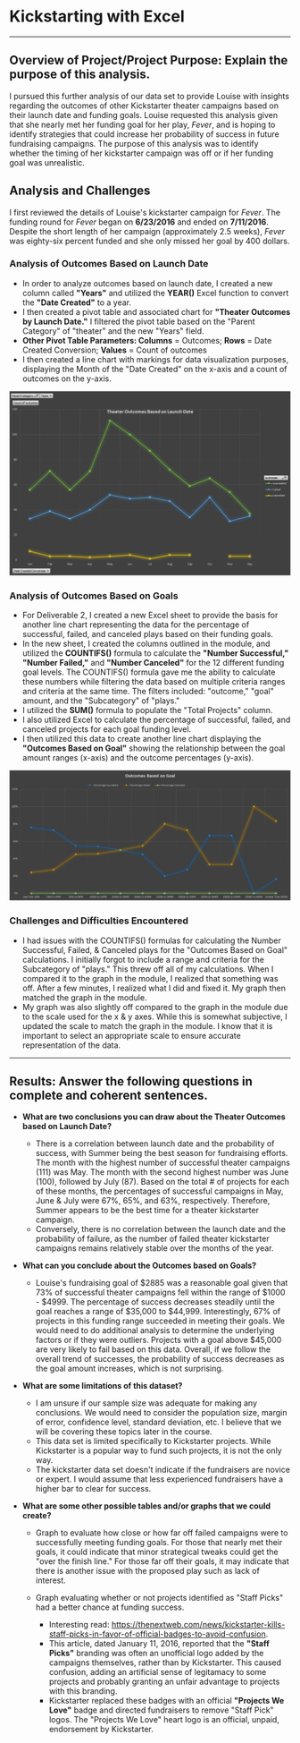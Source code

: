 # Kickstarting with Excel
---
## Overview of Project/Project Purpose: Explain the purpose of this analysis.
I pursued this further analysis of our data set to provide Louise with insights regarding the outcomes of other Kickstarter theater campaigns based on their launch 
date and funding goals. Louise requested this analysis given that she nearly met her funding goal for her play, *Fever*, and is hoping to identify strategies that could increase 
her probability of success in future fundraising campaigns. The purpose of this analysis was to identify whether the timing of her kickstarter campaign was off or if her funding goal was unrealistic. 
## Analysis and Challenges
I first reviewed the details of Louise's kickstarter campaign for *Fever*. The funding round for *Fever* began on **6/23/2016** and ended on **7/11/2016**.
Despite the short length of her campaign (approximately 2.5 weeks), *Fever* was eighty-six percent funded and she only missed her goal by 400 dollars.   
### Analysis of Outcomes Based on Launch Date
* In order to analyze outcomes based on launch date, I created a new column called **"Years"** and utilized the **YEAR()** Excel function to convert the **"Date Created"** to a year. 
* I then created a pivot table and associated chart for **"Theater Outcomes by Launch Date."** I filtered the pivot table based on the "Parent Category" of "theater" and the new 
  "Years" field.
* **Other Pivot Table Parameters: Columns** = Outcomes; **Rows** = Date Created Conversion; **Values** = Count of outcomes
* I then created a line chart with markings for data visualization purposes, displaying the Month of the "Date Created" on the x-axis and a count of outcomes on the y-axis.

![Theater_Outcomes_vs_Launch](Resources/Theater_Outcomes_vs_Launch.png)

### Analysis of Outcomes Based on Goals
* For Deliverable 2, I created a new Excel sheet to provide the basis for another line chart representing the data for the percentage of successful, failed, and canceled plays based on their funding goals. 
* In the new sheet, I created the columns outlined in the module, and utilized the **COUNTIFS()** formula to calculate the **"Number Successful," "Number Failed,"** and **"Number Canceled"** for the 12 different funding goal levels. The COUNTIFS() formula gave me the ability to calculate these numbers while filtering the data based on multiple criteria ranges and criteria at the same time. The filters included: "outcome," "goal" amount, and the "Subcategory" of "plays." 
* I utilized the **SUM()** formula to populate the "Total Projects" column.
* I also utilized Excel to calculate the percentage of successful, failed, and canceled projects for each goal funding level. 
* I then utilized this data to create another line chart displaying the **"Outcomes Based on Goal"** showing the relationship between the goal amount ranges (x-axis) and the outcome percentages (y-axis). 

![Outcomes_vs_Goals](Resources/Outcomes_vs_Goals.png)

### Challenges and Difficulties Encountered
* I had issues with the COUNTIFS() formulas for calculating the Number Successful, Failed, & Canceled plays for the "Outcomes Based on Goal" calculations. I initially forgot to include a range and criteria for the Subcategory of "plays." This threw off all of my calculations. When I compared it to the graph in the module, I realized that something was off. After a few minutes, I realized what I did and fixed it. My graph then matched the graph in the module. 
* My graph was also slightly off compared to the graph in the module due to the scale used for the x & y axes. While this is somewhat subjective, I updated the scale to match the graph in the module. I know that it is important to select an appropriate scale to ensure accurate representation of the data.      
---
## Results: Answer the following questions in complete and coherent sentences.
- **What are two conclusions you can draw about the Theater Outcomes based on Launch Date?**
     - There is a correlation between launch date and the probability of success, with Summer being the best season for fundraising efforts. The month with the highest number of successful theater campaigns (111) was May. The month with the second highest number was June (100), followed by July (87). Based on the total # of projects for each of these 
months, the percentages of successful campaigns in May, June & July were 67%, 65%, and 63%, respectively. Therefore, Summer appears to be the best time for a theater kickstarter 
campaign.
     - Conversely, there is no correlation between the launch date and the probability of failure, as the number of failed theater kickstarter campaigns remains relatively stable over the months of the year.     

- **What can you conclude about the Outcomes based on Goals?**
     - Louise's fundraising goal of $2885 was a reasonable goal given that 73% of successful theater campaigns fell within the range of $1000 - $4999. The percentage of success
       decreases steadily until the goal reaches a range of $35,000 to $44,999. Interestingly, 67% of projects in this funding range succeeded in meeting their goals. We would 
       need to do additional analysis to determine the underlying factors or if they were outliers. Projects with a goal above $45,000 are very likely to fail based on this data. Overall, if we follow the overall trend of successes, the probability of success decreases as the goal amount increases, which is not surprising.    

- **What are some limitations of this dataset?**
     - I am unsure if our sample size was adequate for making any conclusions. We would need to consider the population size, margin of error, confidence level, standard deviation, etc. I believe that we will be covering these topics later in the course.
     - This data set is limited specifically to Kickstarter projects. While Kickstarter is a popular way to fund such projects, it is not the only way. 
     - The kickstarter data set doesn't indicate if the fundraisers are novice or expert. I would assume that less experienced fundraisers have a higher bar to clear for success.   
     
- **What are some other possible tables and/or graphs that we could create?**
     - Graph to evaluate how close or how far off failed campaigns were to successfully meeting funding goals. For those that nearly met their goals, it could indicate that minor strategical tweaks could get the "over the finish line." For those far off their goals, it may indicate that there is another issue with the proposed play such as lack of interest. 

     - Graph evaluating whether or not projects identified as "Staff Picks" had a better chance at funding success. 
       - Interesting read: https://thenextweb.com/news/kickstarter-kills-staff-picks-in-favor-of-official-badges-to-avoid-confusion.
       - This article, dated January 11, 2016, reported that the **"Staff Picks"** branding was often an unofficial logo added by the campaigns themselves, rather than by Kickstarter. This caused confusion, adding an artificial sense of legitamacy to some projects and probably granting an unfair advantage to projects with this branding.   
       - Kickstarter replaced these badges with an official **"Projects We Love"** badge and directed fundraisers to remove "Staff Pick" logos. The "Projects We Love" heart logo is an official, unpaid, endorsement by Kickstarter.   
